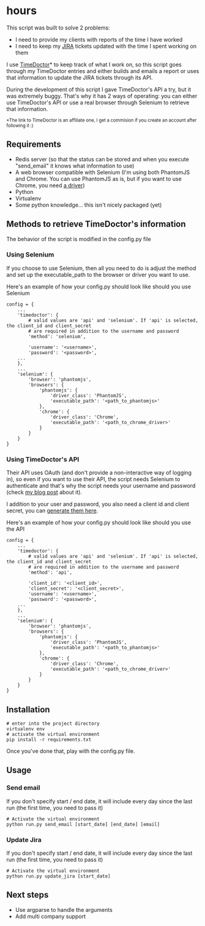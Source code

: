 # hours
This script was built to solve 2 problems:

* I need to provide my clients with reports of the time I have worked
* I need to keep my [JIRA](https://www.atlassian.com/software/jira) tickets updated with the time I spent working on them

I use [TimeDoctor](http://www.timedoctor.com/#545c29e26f8ab)* to keep track of what I work on, so this script goes through my TimeDoctor entries and either builds and emails a report or uses that information to update the JIRA tickets through its API.

During the development of this script I gave TimeDoctor's API a try, but it was extremely buggy. That's why it has 2 ways of operating: you can either use TimeDoctor's API or use a real browser through Selenium to retrieve that information.

<sup>*The link to TimeDoctor is an affiliate one, I get a commision if you create an account after following it :)</sup>

## Requirements
* Redis server (so that the status can be stored and when you execute "send_email" it knows what information to use)
* A web browser compatible with Selenium (I'm using both PhantomJS and Chrome. You can use PhantomJS as is, but if you want to use Chrome, you need [a driver](https://sites.google.com/a/chromium.org/chromedriver/))
* Python
* Virtualenv
* Some python knowledge... this isn't nicely packaged (yet)

## Methods to retrieve TimeDoctor's information
The behavior of the script is modified in the config.py file

### Using Selenium
If you choose to use Selenium, then all you need to do is adjust the method and set up the executable_path to the browser or driver you want to use.

Here's an example of how your config.py should look like should you use Selenium

    config = {
        ...
        'timedoctor': {
            # valid values are 'api' and 'selenium'. If 'api' is selected, the client_id and client_secret
            # are required in addition to the username and password
            'method': 'selenium',
            
            'username': '<username>',
            'password': '<password>',
        ...    
        },
        ...
        'selenium': {
            'browser': 'phantomjs',
            'browsers': {
                'phantomjs': {
                    'driver_class': 'PhantomJS',
                    'executable_path': '<path_to_phantomjs>'
                },
                'chrome': {
                    'driver_class': 'Chrome',
                    'executable_path': '<path_to_chrome_driver>'
                }
            }
        }
    }

### Using TimeDoctor's API
Their API uses OAuth (and don't provide a non-interactive way of logging in), so even if you want to use their API, the script needs Selenium to authenticate and that's why the script needs your username and password (check [my blog post](http://blog.gmc.uy/2015/02/defeating-oauth-with-phantomjs.html) about it).

I addition to your user and password, you also need a client id and client secret, you can [generate them here](https://webapi.timedoctor.com/doc/#documentation).

Here's an example of how your config.py should look like should you use the API

    config = {
        ...
        'timedoctor': {
            # valid values are 'api' and 'selenium'. If 'api' is selected, the client_id and client_secret
            # are required in addition to the username and password
            'method': 'api',
            
            'client_id': '<client_id>',
            'client_secret': '<client_secret>',
            'username': '<username>',
            'password': '<password>',
        ...    
        },
        ...
        'selenium': {
            'browser': 'phantomjs',
            'browsers': {
                'phantomjs': {
                    'driver_class': 'PhantomJS',
                    'executable_path': '<path_to_phantomjs>'
                },
                'chrome': {
                    'driver_class': 'Chrome',
                    'executable_path': '<path_to_chrome_driver>'
                }
            }
        }
    }

## Installation

    # enter into the project directory
    virtualenv env
    # activate the virtual environment
    pip install -r requirements.txt
    
Once you've done that, play with the config.py file.

## Usage
### Send email

If you don't specify start / end date, it will include every day since the last run (the first time, you need to pass it)

    # Activate the virtual environment
    python run.py send_email [start_date] [end_date] [email]

### Update Jira

If you don't specify start / end date, it will include every day since the last run (the first time, you need to pass it)

    # Activate the virtual environment
    python run.py update_jira [start_date]

   
## Next steps
* Use argparse to handle the arguments
* Add multi company support